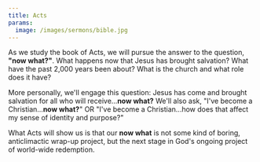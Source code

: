 ```yaml
---
title: Acts
params:
  image: /images/sermons/bible.jpg
---
```


As we study the book of Acts, we will pursue the answer to the question, **"now what?"**. What happens now that Jesus has brought salvation? What have the past 2,000 years been about? What is the church and what role does it have?

More personally, we'll engage this question: Jesus has come and brought salvation for all who will receive...**now what?** We'll also ask, "I've become a Christian...**now what?**" OR "I've become a Christian...how does that affect my sense of identity and purpose?" 

What Acts will show us is that our **now what** is not some kind of boring, anticlimactic wrap-up project, but the next stage in God's ongoing project of world-wide redemption.
